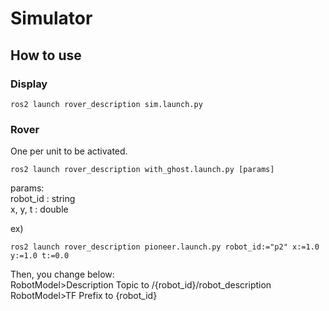 # Simulator
## How to use
### Display
```
ros2 launch rover_description sim.launch.py
```
### Rover
One per unit to be activated.
```
ros2 launch rover_description with_ghost.launch.py [params]
```
params:  
robot_id : string  
x, y, t : double

ex)  
```
ros2 launch rover_description pioneer.launch.py robot_id:="p2" x:=1.0 y:=1.0 t:=0.0
```
Then, you change below:  
RobotModel>Description Topic to /{robot_id}/robot_description  
RobotModel>TF Prefix to {robot_id}
